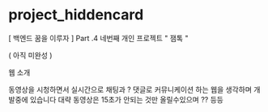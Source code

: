 # project_hiddencard
[ 백엔드 꿈을 이루자 ] Part .4 네번째 개인 프로젝트 " 잼톡 "

( 아직 미완성 ) 

웹 소개 

동영상을 시청하면서 실시간으로 채팅과 ? 댓글로 커뮤니케이션 하는 
웹을 생각하며 개발중에 있습니다
대략 동영상은 15초가 안되는 것만 올릴수있으며 ?? 등등
